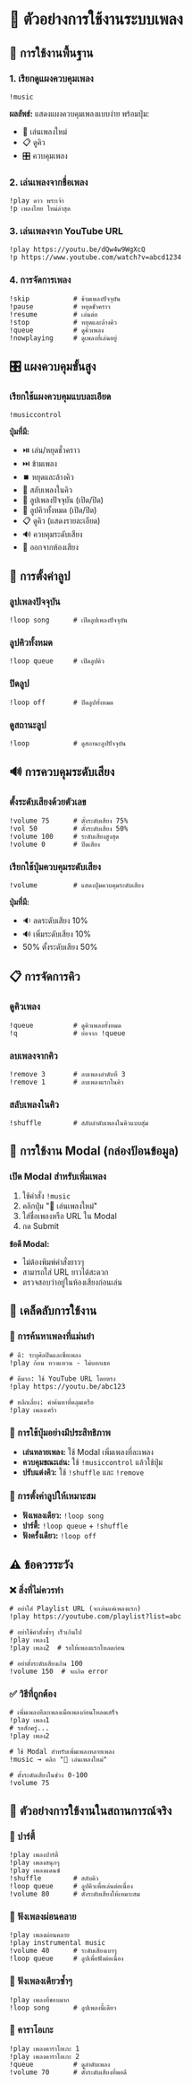 # 🎵 ตัวอย่างการใช้งานระบบเพลง

## 📖 การใช้งานพื้นฐาน

### 1. เรียกดูแผงควบคุมเพลง
```
!music
```
**ผลลัพธ์:** แสดงแผงควบคุมเพลงแบบง่าย พร้อมปุ่ม:
- 🎵 เล่นเพลงใหม่
- 📋 ดูคิว  
- 🎛️ ควบคุมเพลง

### 2. เล่นเพลงจากชื่อเพลง
```
!play ดาว พระเจ้า
!p เพลงไทย ใหม่ล่าสุด
```

### 3. เล่นเพลงจาก YouTube URL
```
!play https://youtu.be/dQw4w9WgXcQ
!p https://www.youtube.com/watch?v=abcd1234
```

### 4. การจัดการเพลง
```
!skip           # ข้ามเพลงปัจจุบัน
!pause          # หยุดชั่วคราว  
!resume         # เล่นต่อ
!stop           # หยุดและล้างคิว
!queue          # ดูคิวเพลง
!nowplaying     # ดูเพลงที่เล่นอยู่
```

## 🎛️ แผงควบคุมขั้นสูง

### เรียกใช้แผงควบคุมแบบละเอียด
```
!musiccontrol
```

**ปุ่มที่มี:**
- ⏯️ เล่น/หยุดชั่วคราว
- ⏭️ ข้ามเพลง
- ⏹️ หยุดและล้างคิว
- 🔀 สลับเพลงในคิว
- 🔂 ลูปเพลงปัจจุบัน (เปิด/ปิด)
- 🔁 ลูปคิวทั้งหมด (เปิด/ปิด)
- 📋 ดูคิว (แสดงรายละเอียด)
- 🔊 ควบคุมระดับเสียง
- 👋 ออกจากห้องเสียง

## 🔄 การตั้งค่าลูป

### ลูปเพลงปัจจุบัน
```
!loop song      # เปิดลูปเพลงปัจจุบัน
```

### ลูปคิวทั้งหมด
```
!loop queue     # เปิดลูปคิว
```

### ปิดลูป
```
!loop off       # ปิดลูปทั้งหมด
```

### ดูสถานะลูป
```
!loop           # ดูสถานะลูปปัจจุบัน
```

## 🔊 การควบคุมระดับเสียง

### ตั้งระดับเสียงด้วยตัวเลข
```
!volume 75      # ตั้งระดับเสียง 75%
!vol 50         # ตั้งระดับเสียง 50%
!volume 100     # ระดับเสียงสูงสุด
!volume 0       # ปิดเสียง
```

### เรียกใช้ปุ่มควบคุมระดับเสียง
```
!volume         # แสดงปุ่มควบคุมระดับเสียง
```

**ปุ่มที่มี:**
- 🔉 ลดระดับเสียง 10%
- 🔊 เพิ่มระดับเสียง 10%  
- 50% ตั้งระดับเสียง 50%

## 📋 การจัดการคิว

### ดูคิวเพลง
```
!queue          # ดูคิวเพลงทั้งหมด
!q              # ย่อจาก !queue
```

### ลบเพลงจากคิว
```
!remove 3       # ลบเพลงลำดับที่ 3
!remove 1       # ลบเพลงแรกในคิว
```

### สลับเพลงในคิว
```
!shuffle        # สลับลำดับเพลงในคิวแบบสุ่ม
```

## 🎵 การใช้งาน Modal (กล่องป้อนข้อมูล)

### เปิด Modal สำหรับเพิ่มเพลง
1. ใช้คำสั่ง `!music`
2. คลิกปุ่ม "🎵 เล่นเพลงใหม่"
3. ใส่ชื่อเพลงหรือ URL ใน Modal
4. กด Submit

**ข้อดี Modal:**
- ไม่ต้องพิมพ์คำสั่งยาวๆ
- สามารถใส่ URL ยาวได้สะดวก
- ตรวจสอบว่าอยู่ในห้องเสียงก่อนเล่น

## 🚨 เคล็ดลับการใช้งาน

### 🎯 การค้นหาเพลงที่แม่นยำ
```
# ดี: ระบุศิลปินและชื่อเพลง
!play ก้อน หวงแหวน - ไม่บอกเธอ

# ดีมาก: ใช้ YouTube URL โดยตรง  
!play https://youtu.be/abc123

# หลีกเลี่ยง: คำค้นหาที่คลุมเครือ
!play เพลงเศร้า
```

### 📱 การใช้ปุ่มอย่างมีประสิทธิภาพ
- **เล่นหลายเพลง:** ใช้ Modal เพิ่มเพลงที่ละเพลง
- **ควบคุมขณะเล่น:** ใช้ `!musiccontrol` แล้วใช้ปุ่ม
- **ปรับแต่งคิว:** ใช้ `!shuffle` และ `!remove`

### 🔄 การตั้งค่าลูปให้เหมาะสม
- **ฟังเพลงเดียว:** `!loop song`
- **ปาร์ตี้:** `!loop queue` + `!shuffle`
- **ฟังครั้งเดียว:** `!loop off`

## ⚠️ ข้อควรระวัง

### ❌ สิ่งที่ไม่ควรทำ
```
# อย่าใส่ Playlist URL (จะเล่นแค่เพลงแรก)
!play https://youtube.com/playlist?list=abc

# อย่าใช้คำสั่งซ้ำๆ เร็วเกินไป
!play เพลง1
!play เพลง2  # รอให้เพลงแรกโหลดก่อน

# อย่าตั้งระดับเสียงเกิน 100
!volume 150  # จะเกิด error
```

### ✅ วิธีที่ถูกต้อง
```
# เพิ่มเพลงทีละเพลงเมื่อเพลงก่อนโหลดเสร็จ
!play เพลง1
# รอสักครู่...
!play เพลง2

# ใช้ Modal สำหรับเพิ่มเพลงหลายเพลง
!music → คลิก "🎵 เล่นเพลงใหม่"

# ตั้งระดับเสียงในช่วง 0-100
!volume 75
```

## 🎊 ตัวอย่างการใช้งานในสถานการณ์จริง

### 🎉 ปาร์ตี้
```
!play เพลงปาร์ตี้
!play เพลงสนุกๆ
!play เพลงแดนซ์
!shuffle        # สลับคิว
!loop queue     # ลูปคิวเพื่อเล่นต่อเนื่อง
!volume 80      # ตั้งระดับเสียงให้เหมาะสม
```

### 🎵 ฟังเพลงผ่อนคลาย
```
!play เพลงผ่อนคลาย
!play instrumental music
!volume 40      # ระดับเสียงเบาๆ
!loop queue     # ลูปเพื่อฟังต่อเนื่อง
```

### 🎸 ฟังเพลงเดียวซ้ำๆ
```
!play เพลงที่ชอบมาก
!loop song      # ลูปเพลงนี้เดียว
```

### 🎤 คาราโอเกะ
```
!play เพลงคาราโอเกะ 1
!play เพลงคาราโอเกะ 2
!queue          # ดูลำดับเพลง
!volume 70      # ตั้งระดับเสียงที่พอดี
```
